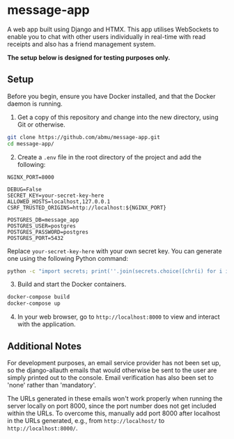 # message-app

A web app built using Django and HTMX. This app utilises WebSockets to enable you to chat with other users individually in real-time with read receipts and also has a friend management system.

**The setup below is designed for testing purposes only.**

## Setup

Before you begin, ensure you have Docker installed, and that the Docker daemon is running.

1. Get a copy of this repository and change into the new directory, using Git or otherwise.

```bash
git clone https://github.com/abmu/message-app.git
cd message-app/
```

2. Create a `.env` file in the root directory of the project and add the following:

```
NGINX_PORT=8000

DEBUG=False
SECRET_KEY=your-secret-key-here
ALLOWED_HOSTS=localhost,127.0.0.1
CSRF_TRUSTED_ORIGINS=http://localhost:${NGINX_PORT}

POSTGRES_DB=message_app
POSTGRES_USER=postgres
POSTGRES_PASSWORD=postgres
POSTGRES_PORT=5432
```

Replace `your-secret-key-here` with your own secret key. You can generate one using the following Python command:

```bash
python -c "import secrets; print(''.join(secrets.choice([chr(i) for i in range(0x21, 0x7F)]) for _ in range(60)))"
```

3. Build and start the Docker containers.

```bash
docker-compose build
docker-compose up
```

4. In your web browser, go to `http://localhost:8000` to view and interact with the application.

## Additional Notes

For development purposes, an email service provider has not been set up, so the django-allauth emails that would otherwise be sent to the user are simply printed out to the console. Email verification has also been set to 'none' rather than 'mandatory'.

The URLs generated in these emails won't work properly when running the server locally on port 8000, since the port number does not get included within the URLs. To overcome this, manually add port 8000 after localhost in the URLs generated, e.g., from `http://localhost/` to `http://localhost:8000/`.